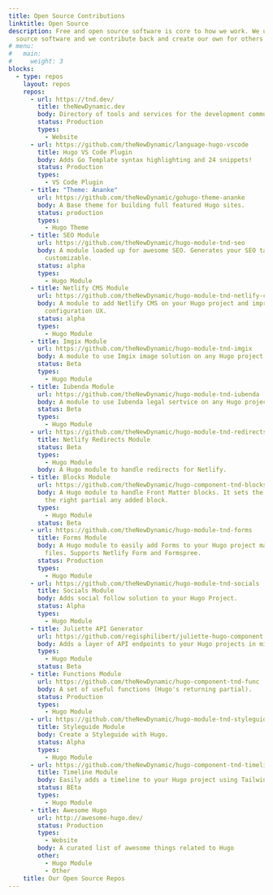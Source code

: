 ```yaml
---
title: Open Source Contributions
linktitle: Open Source
description: Free and open source software is core to how we work. We use open
  source software and we contribute back and create our own for others to use.
# menu:
#   main:
#     weight: 3
blocks:
  - type: repos
    layout: repos
    repos:
      - url: https://tnd.dev/
        title: theNewDynamic.dev
        body: Directory of tools and services for the development community
        status: Production
        types:
          - Website
      - url: https://github.com/theNewDynamic/language-hugo-vscode
        title: Hugo VS Code Plugin
        body: Adds Go Template syntax highlighting and 24 snippets!
        status: Production
        types:
          - VS Code Plugin
      - title: "Theme: Ananke"
        url: https://github.com/theNewDynamic/gohugo-theme-ananke
        body: A Base theme for building full featured Hugo sites.
        status: production
        types:
          - Hugo Theme
      - title: SEO Module
        url: https://github.com/theNewDynamic/hugo-module-tnd-seo
        body: A module loaded up for awesome SEO. Generates your SEO tags and is fully
          customizable.
        status: alpha
        types:
          - Hugo Module
      - title: Netlify CMS Module
        url: https://github.com/theNewDynamic/hugo-module-tnd-netlify-cms
        body: A module to add Netlify CMS on your Hugo project and improve its
          configuration UX.
        status: alpha
        types:
          - Hugo Module
      - title: Imgix Module
        url: https://github.com/theNewDynamic/hugo-module-tnd-imgix
        body: A module to use Imgix image solution on any Hugo project.
        status: Beta
        types:
          - Hugo Module
      - title: Iubenda Module
        url: https://github.com/theNewDynamic/hugo-module-tnd-iubenda
        body: A module to use Iubenda legal sertvice on any Hugo project.
        status: Beta
        types:
          - Hugo Module
      - url: https://github.com/theNewDynamic/hugo-module-tnd-redirects
        title: Netlify Redirects Module
        status: Beta
        types:
          - Hugo Module
        body: A Hugo module to handle redirects for Netlify.
      - title: Blocks Module
        url: https://github.com/theNewDynamic/hugo-component-tnd-blocks
        body: A Hugo module to handle Front Matter blocks. It sets the logic for finding
          the right partial any added block.
        types:
          - Hugo Module
        status: Beta
      - url: https://github.com/theNewDynamic/hugo-module-tnd-forms
        title: Forms Module
        body: A Hugo module to easily add Forms to your Hugo project maintained via data
          files. Supports Netlify Form and Formspree.
        status: Production
        types:
          - Hugo Module
      - url: https://github.com/theNewDynamic/hugo-module-tnd-socials
        title: Socials Module
        body: Adds social follow solution to your Hugo Project.
        status: Alpha
        types:
          - Hugo Module
      - title: Juliette API Generator
        url: https://github.com/regisphilibert/juliette-hugo-component
        body: Adds a layer of API endpoints to your Hugo projects in minutes.
        types:
          - Hugo Module
        status: Beta
      - title: Functions Module
        url: https://github.com/theNewDynamic/hugo-component-tnd-func
        body: A set of useful functions (Hugo's returning partial).
        status: Production
        types:
          - Hugo Module
      - url: https://github.com/theNewDynamic/hugo-module-tnd-styleguide
        title: Styleguide Module
        body: Create a Styleguide with Hugo.
        status: Alpha
        types:
          - Hugo Module
      - url: https://github.com/theNewDynamic/hugo-component-tnd-timeline
        title: Timeline Module
        body: Easily adds a timeline to your Hugo project using Tailwind and Data files.
        status: BEta
        types:
          - Hugo Module
      - title: Awesome Hugo
        url: http://awesome-hugo.dev/
        status: Production
        types:
          - Website
        body: A curated list of awesome things related to Hugo
        other:
          - Hugo Module
          - Other
    title: Our Open Source Repos
---
```

